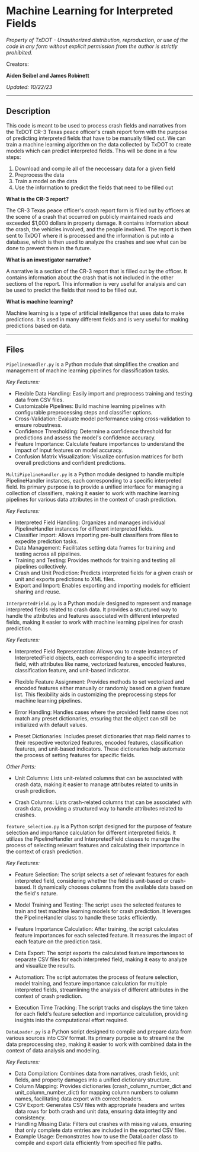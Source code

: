 # **Machine Learning for Interpreted Fields**

*Property of TxDOT -  Unauthorized distribution, reproduction, or use of the code in any form without explicit permission from the author is strictly prohibited.*

Creators:

**Aiden Seibel and James Robinett**

*Updated: 10/22/23*

---
## Description

This code is meant to be used to process crash fields and narratives from the TxDOT CR-3 Texas peace officer's crash report form with the purpose of predicting interpreted fields that have to be manually filled out. We can train a machine learning algorithm on the data collected by TxDOT to create models which can predict interpreted fields. This will be done in a few steps:

1. Download and compile all of the neccessary data for a given field
2. Preprocess the data
3. Train a model on the data
4. Use the information to predict the fields that need to be filled out

**What is the CR-3 report?**

The CR-3 Texas peace officer's crash report form is filled out by officers at the scene of a crash that occurred on publicly maintained roads and exceeded $1,000 dollars in property damage. It contains information about the crash, the vehicles involved, and the people involved. The report is then sent to TxDOT where it is processed and the information is put into a database, which is then used to analyze the crashes and see what can be done to prevent them in the future.

**What is an investigator narrative?**

A narrative is a section of the CR-3 report that is filled out by the officer. It contains information about the crash that is not included in the other sections of the report. This information is very useful for analysis and can be used to predict the fields that need to be filled out.

**What is machine learning?**

Machine learning is a type of artificial intelligence that uses data to make predictions. It is used in many different fields and is very useful for making predictions based on data.

---

## **Files**

`PipelineHandler.py` is a Python module that simplifies the creation and management of machine learning pipelines for classification tasks.

*Key Features:*

* Flexible Data Handling: Easily import and preprocess training and testing data from CSV files.
* Customizable Pipelines: Build machine learning pipelines with configurable preprocessing steps and classifier options.
* Cross-Validation: Evaluate model performance using cross-validation to ensure robustness.
* Confidence Thresholding: Determine a confidence threshold for predictions and assess the model's confidence accuracy.
* Feature Importance: Calculate feature importances to understand the impact of input features on model accuracy.
* Confusion Matrix Visualization: Visualize confusion matrices for both overall predictions and confident predictions.

`MultiPipelineHandler.py` is a Python module designed to handle multiple PipelineHandler instances, each corresponding to a specific interpreted field. Its primary purpose is to provide a unified interface for managing a collection of classifiers, making it easier to work with machine learning pipelines for various data attributes in the context of crash prediction.

*Key Features:*

* Interpreted Field Handling: Organizes and manages individual PipelineHandler instances for different interpreted fields.
* Classifier Import: Allows importing pre-built classifiers from files to expedite prediction tasks.
* Data Management: Facilitates setting data frames for training and testing across all pipelines.
* Training and Testing: Provides methods for training and testing all pipelines collectively.
* Crash and Unit Prediction: Predicts interpreted fields for a given crash or unit and exports predictions to XML files.
* Export and Import: Enables exporting and importing models for efficient sharing and reuse.

`InterpretedField.py` is a Python module designed to represent and manage interpreted fields related to crash data. It provides a structured way to handle the attributes and features associated with different interpreted fields, making it easier to work with machine learning pipelines for crash prediction.

*Key Features:*

* Interpreted Field Representation: Allows you to create instances of InterpretedField objects, each corresponding to a specific interpreted field, with attributes like name, vectorized features, encoded features, classification feature, and unit-based indicator.

* Flexible Feature Assignment: Provides methods to set vectorized and encoded features either manually or randomly based on a given feature list. This flexibility aids in customizing the preprocessing steps for machine learning pipelines.

* Error Handling: Handles cases where the provided field name does not match any preset dictionaries, ensuring that the object can still be initialized with default values.

* Preset Dictionaries: Includes preset dictionaries that map field names to their respective vectorized features, encoded features, classification features, and unit-based indicators. These dictionaries help automate the process of setting features for specific fields.

*Other Parts:*

* Unit Columns: Lists unit-related columns that can be associated with crash data, making it easier to manage attributes related to units in crash prediction.

* Crash Columns: Lists crash-related columns that can be associated with crash data, providing a structured way to handle attributes related to crashes.

`feature_selection.py` is a Python script designed for the purpose of feature selection and importance calculation for different interpreted fields. It utilizes the PipelineHandler and InterpretedField classes to manage the process of selecting relevant features and calculating their importance in the context of crash prediction.

*Key Features:*

* Feature Selection: The script selects a set of relevant features for each interpreted field, considering whether the field is unit-based or crash-based. It dynamically chooses columns from the available data based on the field's nature.

* Model Training and Testing: The script uses the selected features to train and test machine learning models for crash prediction. It leverages the PipelineHandler class to handle these tasks efficiently.

* Feature Importance Calculation: After training, the script calculates feature importances for each selected feature. It measures the impact of each feature on the prediction task.

* Data Export: The script exports the calculated feature importances to separate CSV files for each interpreted field, making it easy to analyze and visualize the results.

* Automation: The script automates the process of feature selection, model training, and feature importance calculation for multiple interpreted fields, streamlining the analysis of different attributes in the context of crash prediction.

* Execution Time Tracking: The script tracks and displays the time taken for each field's feature selection and importance calculation, providing insights into the computational effort required.

`DataLoader.py` is a Python script designed to compile and prepare data from various sources into CSV format. Its primary purpose is to streamline the data preprocessing step, making it easier to work with combined data in the context of data analysis and modeling.

*Key Features:*

* Data Compilation: Combines data from narratives, crash fields, unit fields, and property damages into a unified dictionary structure.
* Column Mapping: Provides dictionaries (crash_column_number_dict and unit_column_number_dict) for mapping column numbers to column names, facilitating data export with correct headers.
* CSV Export: Generates CSV files with appropriate headers and writes data rows for both crash and unit data, ensuring data integrity and consistency.
* Handling Missing Data: Filters out crashes with missing values, ensuring that only complete data entries are included in the exported CSV files.
* Example Usage: Demonstrates how to use the DataLoader class to compile and export data efficiently from specified file paths.